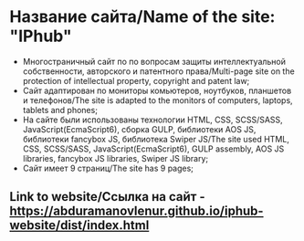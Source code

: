 # Название сайта/Name of the site: "IPhub"

* Многостраничный сайт по по вопросам защиты интеллектуальной собственности, авторского и патентного права/Multi-page site on the protection of intellectual property, copyright and patent law;
* Сайт адаптирован по мониторы комьютеров, ноутбуков, планшетов и телефонов/The site is adapted to the monitors of computers, laptops, tablets and phones;
* На сайте были использованы технологии HTML, CSS, SCSS/SASS, JavaScript(EcmaScript6), сборка GULP, библиотеки AOS JS, библиотеки fancybox JS, библиотека Swiper JS/The site used HTML, CSS, SCSS/SASS, JavaScript(EcmaScript6), GULP assembly, AOS JS libraries, fancybox JS libraries, Swiper JS library;
* Сайт имеет 9 страниц/The site has 9 pages;

## Link to website/Ссылка на сайт - https://abduramanovlenur.github.io/iphub-website/dist/index.html
